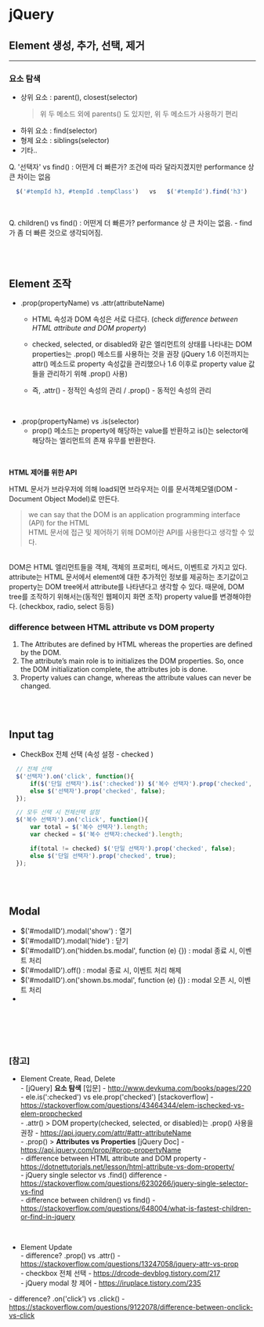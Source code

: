 # jQuery

## Element 생성, 추가, 선택, 제거
---

### **요소 탐색**
* 상위 요소 : parent(), closest(selector)
  > 위 두 메소드 외에 parents() 도 있지만, 위 두 메소드가 사용하기 편리
* 하위 요소 : find(selector)
* 형제 요소 : siblings(selector)
* 기타..

Q. '선택자' vs find() : 어떤게 더 빠른가?
    조건에 따라 달라지겠지만 performance 상 큰 차이는 없음 <br>


  ``` javascript
    $('#tempId h3, #tempId .tempClass')   vs   $('#tempId').find('h3')

  ```

<br>

Q. children() vs find() : 어떤게 더 빠른가? 
    performance 상 큰 차이는 없음. - find가 좀 더 빠른 것으로 생각되어짐.



<br><br>

## Element 조작

* .prop(propertyName) vs .attr(attributeName)
  * HTML 속성과 DOM 속성은 서로 다르다. (check *difference between HTML attribute and DOM property*)
  * checked, selected, or disabled와 같은 엘리먼트의 상태를 나타내는 DOM properties는 .prop() 메소드를 사용하는 것을 권장
    (jQuery 1.6 이전까지는 attr() 메소드로 property 속성값을 관리했으나 1.6 이후로 property value 값들을 관리하기 위해 .prop() 사용)

  * 즉, .attr() - 정적인 속성의 관리 /  .prop() - 동적인 속성의 관리

<br>

* .prop(propertyName) vs .is(selector) 
  * prop() 메소드는 property에 해당하는 value를 반환하고 is()는 selector에 해당하는 엘리먼트의 존재 유무를 반환한다.

<br>

**HTML 제어를 위한 API**

HTML 문서가 브라우저에 의해 load되면 브라우저는 이를 문서객체모델(DOM - Document Object Model)로 만든다.  
> we can say that the DOM is an application programming interface (API) for the HTML <br>
> HTML 문서에 접근 및 제어하기 위해 DOM이란 API를 사용한다고 생각할 수 있다.

<br>
DOM은 HTML 엘리먼트들을 객체, 객체의 프로퍼티, 메서드, 이벤트로 가지고 있다.
attribute는 HTML 문서에서 element에 대한 추가적인 정보를 제공하는 초기값이고 property는 DOM tree에서 attribute를 나타낸다고 생각할 수 있다. 때문에, DOM tree를 조작하기 위해서는(동적인 웹페이지 화면 조작) property value를 변경해야한다. (checkbox, radio, select 등등)


<br>

### difference between **HTML attribute vs DOM property**
1. The Attributes are defined by HTML whereas the properties are defined by the DOM.
2. The attribute’s main role is to initializes the DOM properties. So, once the DOM initialization complete, the attributes job is done.
3. Property values can change, whereas the attribute values can never be changed.


<br><br>

## Input tag

* CheckBox 전체 선택 (속성 설정 - checked )
  
``` javascript
  // 전체 선택
  $('선택자').on('click', function(){
      if($('단일 선택자').is(':checked')) $('복수 선택자').prop('checked', true);
      else $('선택자').prop('checked', false);
  });

  // 모두 선택 시 전체선택 설정
  $('복수 선택자').on('click', function(){
      var total = $('복수 선택자').length;
      var checked = $('복수 선택자:checked').length;

      if(total != checked) $('단일 선택자').prop('checked', false);
      else $('단일 선택자').prop('checked', true);
  });


```

<br><br>

## Modal

  * $('#modalID').modal('show') : 열기
  * $('#modalID').modal('hide') : 닫기
  * $('#modalID').on('hidden.bs.modal', function (e) {}) : modal 종료 시, 이벤트 처리
  * $('#modalID').off() : modal 종료 시, 이벤트 처리 해제
  * $('#modalID').on('shown.bs.modal', function (e) {}) : modal 오픈 시, 이벤트 처리
  * 





<br><br><br><br>

### [참고] <br>
  * Element Create, Read, Delete <br>
  *-* [jQuery] **요소 탐색** [입문] - http://www.devkuma.com/books/pages/220 <br>
  *-* ele.is(':checked') vs ele.prop('checked') [stackoverflow] - https://stackoverflow.com/questions/43464344/elem-ischecked-vs-elem-propchecked <br>
  *-* .attr() > DOM property(checked, selected, or disabled)는 .prop() 사용을 권장 - https://api.jquery.com/attr/#attr-attributeName <br>
  *-* .prop() > **Attributes vs Properties** [jQuery Doc] - https://api.jquery.com/prop/#prop-propertyName <br>
  *-* difference between HTML attribute and DOM property - https://dotnettutorials.net/lesson/html-attribute-vs-dom-property/ <br>
  *-* jQuery single selector vs .find() difference - https://stackoverflow.com/questions/6230266/jquery-single-selector-vs-find <br>
  *-* difference between children() vs find() - https://stackoverflow.com/questions/648004/what-is-fastest-children-or-find-in-jquery <br>

  <br>

  * Element Update <br>
  *-* difference? .prop() vs .attr() - https://stackoverflow.com/questions/13247058/jquery-attr-vs-prop <br>
  *-* checkbox 전체 선택 - https://drcode-devblog.tistory.com/217 <br>
  *-* jQuery modal 창 제어 - https://iruplace.tistory.com/235 <br>

  *-* difference? .on('click') vs .click() - https://stackoverflow.com/questions/9122078/difference-between-onclick-vs-click <br>